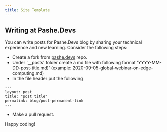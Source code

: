 ```yaml
---
title: Site Template
---
```


## Writing at Pashe.Devs

You can write posts for Pashe.Devs blog by sharing your technical experience and new learning. Consider the following steps:
* Create a fork from [pashe.devs](https://github.com/PasheProject/pasheproject.github.io) repo.
* Under '__posts' folder create a md file with following format 'YYYY-MM-DD-post-title.md)' (example: 2020-09-05-global-webinar-on-edge-computing.md)
* In the file header put the following 

```
---
layout: post
title: "post title"
permalink: blog/post-permanent-link
---
```

* Make a pull request.

Happy coding!




